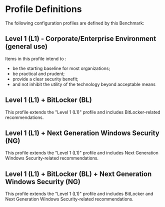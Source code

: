 # Profile Definitions

The following configuration profiles are defined by this Benchmark:

## Level 1 (L1) - Corporate/Enterprise Environment (general use)
Items in this profile intend to :
* be the starting baseline for most organizations;
* be practical and prudent;
* provide a clear security benefit;
* and not inhibit the utility of the technology beyond acceptable means

## Level 1 (L1) + BitLocker (BL)
This profile extends the "Level 1 (L1)" profile and includes BitLocker-related recommendations.

## Level 1 (L1) + Next Generation Windows Security (NG)
This profile extends the "Level 1 (L1)" profile and includes Next Generation Windows Security-related recommendations.

## Level 1 (L1) + BitLocker (BL) + Next Generation Windows Security (NG)
This profile extends the "Level 1 (L1)" profile and includes BitLocker and Next Generation Windows Security-related recommendations.
